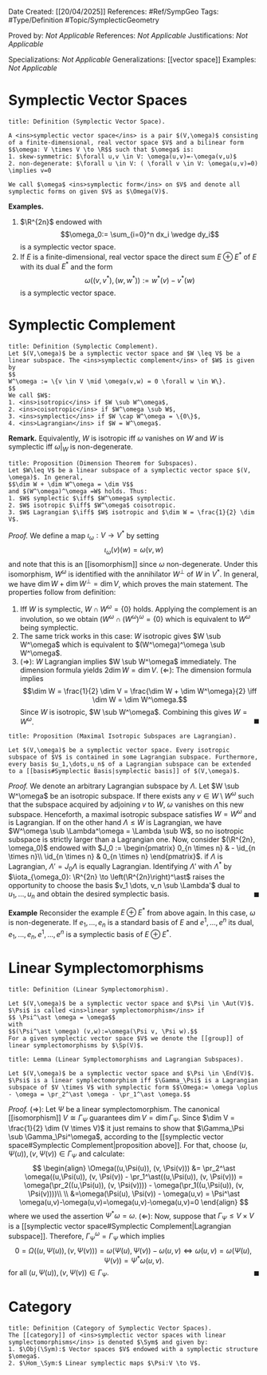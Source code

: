 <div class="topSpace"></div>

Date Created: [[20/04/2025]]
References: #Ref/SympGeo
Tags: #Type/Definition #Topic/SymplecticGeometry

Proved by: <i>Not Applicable</i>
References: <i>Not Applicable</i>
Justifications: <i>Not Applicable</i>

Specializations: <i>Not Applicable</i>
Generalizations: [[vector space]]
Examples: <i>Not Applicable</i>

# Symplectic Vector Spaces

``` ad-Definition
title: Definition (Symplectic Vector Space).

A <ins>symplectic vector space</ins> is a pair $(V,\omega)$ consisting of a finite-dimensional, real vector space $V$ and a bilinear form $$\omega: V \times V \to \R$$ such that $\omega$ is:
1. skew-symmetric: $\forall u,v \in V: \omega(u,v)=-\omega(v,u)$
2. non-degenerate: $\forall u \in V: ( \forall v \in V: \omega(u,v)=0) \implies v=0

We call $\omega$ <ins>symplectic form</ins> on $V$ and denote all symplectic forms on given $V$ as $\Omega(V)$.

```

**Examples.**
1. $\R^{2n}$ endowed with $$\omega_0:= \sum_{i=0}^n dx_i \wedge dy_i$$ is a symplectic vector space.
2. If $E$ is a finite-dimensional, real vector space the direct sum $E \oplus E^\ast$ of $E$ with its dual $E^\ast$ and the form $$\omega((v,v^\ast),(w,w^\ast)):=w^\ast(v)-v^\ast(w)$$ is a symplectic vector space.

# Symplectic Complement

``` ad-Definition
title: Definition (Symplectic Complement).
Let $(V,\omega)$ be a symplectic vector space and $W \leq V$ be a linear subspace. The <ins>symplectic complement</ins> of $W$ is given by
$$
W^\omega := \{v \in V \mid \omega(v,w) = 0 \forall w \in W\}.
$$
We call $W$:
1. <ins>isotropic</ins> if $W \sub W^\omega$,
2. <ins>coisotropic</ins> if $W^\omega \sub W$,
3. <ins>symplectic</ins> if $W \cap W^\omega = \{0\}$,
4. <ins>Lagrangian</ins> if $W = W^\omega$.

```
**Remark.**
Equivalently, $W$ is isotropic iff $\omega$ vanishes on $W$ and $W$ is symplectic iff $\omega|_W$ is non-degenerate.

``` ad-Proposition
title: Proposition (Dimension Theorem for Subspaces).
Let $W\leq V$ be a linear subspace of a symplectic vector space $(V, \omega)$. In general,
$$\dim W + \dim W^\omega = \dim V$$
and $(W^\omega)^\omega =W$ holds. Thus:
1. $W$ symplectic $\iff$ $W^\omega$ symplectic.
2. $W$ isotropic $\iff$ $W^\omega$ coisotropic.
3. $W$ Lagrangian $\iff$ $W$ isotropic and $\dim W = \frac{1}{2} \dim V$.

```
*Proof.*
We define a map $\iota_\omega: V \to V^\ast$ by setting $$\iota_\omega(v)(w)=\omega(v,w)$$ and note that this is an [[isomorphism]] since $\omega$ non-degenerate. Under this isomorphism, $W^\omega$ is identified with the annihilator $W^\perp$ of $W$ in $V^\ast$. In general, we have $\dim W + \dim W^\perp = \dim V$, which proves the main statement. The properties follow from definition:
1. Iff $W$ is symplectic, $W \cap W^\omega = \{0\}$ holds. Applying the complement is an involution, so we obtain $(W^\omega \cap (W^\omega)^\omega = \{0\}$ which is equivalent to $W^\omega$ being symplectic.
2. The same trick works in this case: $W$ isotropic gives $W \sub W^\omega$ which is equivalent to $(W^\omega)^\omega \sub W^\omega$.
3. $(\Rightarrow):$ $W$ Lagrangian implies $W \sub W^\omega$ immediately. The dimension formula yields $2 \dim W = \dim V$.
	$(\Leftarrow):$ The dimension formula implies $$\dim W = \frac{1}{2} \dim V = \frac{\dim W + \dim W^\omega}{2} \iff \dim W = \dim W^\omega.$$ Since $W$ is isotropic, $W \sub W^\omega$. Combining this gives $W=W^\omega$.
<span style="float:right;">$\blacksquare$</span>

``` ad-Proposition
title: Proposition (Maximal Isotropic Subspaces are Lagrangian).

Let $(V,\omega)$ be a symplectic vector space. Every isotropic subspace of $V$ is contained in some Lagrangian subspace. Furthermore, every basis $u_1,\dots,u_n$ of a Lagrangian subspace can be extended to a [[basis#Symplectic Basis|symplectic basis]] of $(V,\omega)$.

```
*Proof.*
We denote an arbitrary Lagrangian subspace by $\Lambda$. Let $W \sub W^\omega$ be an isotropic subspace. If there exists any $v \in W \setminus W^\omega$ such that the subspace acquired by adjoining $v$ to $W$, $\omega$ vanishes on this new subspace. Henceforth, a maximal isotropic subspace satisfies $W=W^\omega$ and is Lagrangian. If on the other hand $\Lambda \leq W$ is Lagrangian, we have $W^\omega \sub \Lambda^\omega = \Lambda \sub W$, so no isotropic subspace is strictly larger than a Lagrangian one.
Now, consider $(\R^{2n}, \omega_0)$ endowed with $J_0 := \begin{pmatrix} 0_{n \times n} & - \id_{n \times n}\\ \id_{n \times n} & 0_{n \times n} \end{pmatrix}$. if $\Lambda$ is Lagrangian, $\Lambda' = J_0 \Lambda$ is equally Lagrangian. Identifying $\Lambda'$ with $\Lambda^\ast$ by $\iota_{\omega_0}: \R^{2n} \to \left(\R^{2n}\right)^\ast$ raises the opportunity to choose the basis $v_1 \dots, v_n \sub \Lambda'$ dual to $u_1, \dots, u_n$ and obtain the desired symplectic basis.
<span style="float:right;">$\blacksquare$</span>

**Example**
Reconsider the example $E \oplus E^\ast$ from above again. In this case, $\omega$ is non-degenerate. If $e_1, \dots, e_n$ is a standard basis of $E$ and $e^1, \dots, e^n$ its dual, $e_1, \dots, e_n, e^1, \dots, e^n$ is a symplectic basis of $E \oplus E^\ast$.

# Linear Symplectomorphisms

``` ad-Definition
title: Definition (Linear Symplectomorphism).

Let $(V,\omega)$ be a symplectic vector space and $\Psi \in \Aut(V)$. $\Psi$ is called <ins>linear symplectomorphism</ins> if
$$ \Psi^\ast \omega = \omega$$
with
$$(\Psi^\ast \omega) (v,w):=\omega(\Psi v, \Psi w).$$
For a given symplectic vector space $V$ we denote the [[group]] of linear symplectomorphisms by $\Sp(V)$.
```

``` ad-Proposition
title: Lemma (Linear Symplectomorphisms and Lagrangian Subspaces).

Let $(V,\omega)$ be a symplectic vector space and $\Psi \in \End(V)$. $\Psi$ is a linear symplectomorphism iff $\Gamma_\Psi$ is a Lagrangian subspace of $V \times V$ with symplectic form $$\Omega:= \omega \oplus - \omega = \pr_2^\ast \omega - \pr_1^\ast \omega.$$

```
*Proof.*
$(\Rightarrow):$ Let $\Psi$ be a linear symplectomorphism. The canonical [[isomorphism]] $V \cong \Gamma_\Psi$ guarantees $\dim V = \dim \Gamma_\Psi$. Since $\dim V = \frac{1}{2} \dim (V \times V)$ it just remains to show that $\Gamma_\Psi \sub \Gamma_\Psi^\omega$, according to the [[symplectic vector space#Symplectic Complement|proposition above]]. For that, choose $(u, \Psi(u)), (v, \Psi(v)) \in \Gamma_\Psi$ and calculate:
$$
\begin{align}
\Omega((u,\Psi(u)), (v, \Psi(v))) &= \pr_2^\ast \omega((u,\Psi(u)), (v, \Psi(v)) - \pr_1^\ast((u,\Psi(u)), (v, \Psi(v))) = \omega(\pr_2((u,\Psi(u)), (v, \Psi(v)))) - \omega(\pr_1((u,\Psi(u)), (v, \Psi(v))))\\ \\
&=\omega(\Psi(u), \Psi(v)) - \omega(u,v) = \Psi^\ast \omega(u,v)-\omega(u,v)=\omega(u,v)-\omega(u,v)=0
\end{align}
$$
where we used the assertion $\Psi^\ast \omega = \omega$.
$(\Leftarrow):$ Now, suppose that $\Gamma_\Psi \leq V \times V$ is a [[symplectic vector space#Symplectic Complement|Lagrangian subspace]]. Therefore, $\Gamma_\Psi^\omega=\Gamma_\Psi$ which implies 
$$0=\Omega( (u,\Psi(u)), (v,\Psi(v)) ) = \omega(\Psi(u),\Psi(v)) - \omega(u,v) \iff \omega(u,v)=\omega(\Psi(u),\Psi(v))  =\Psi^\ast\omega(u,v).$$
for all $(u,\Psi(u)),(v,\Psi(v)) \in \Gamma_\Psi$.
<span style="float:right;">$\blacksquare$</span>

# Category

``` ad-Definition
title: Definition (Category of Symplectic Vector Spaces).
The [[category]] of <ins>symplectic vector spaces with linear symplectomorphisms</ins> is denoted $\Sym$ and given by:
1. $\Obj(\Sym):$ Vector spaces $V$ endowed with a symplectic structure $\omega$.
2. $\Hom_\Sym:$ Linear symplectic maps $\Psi:V \to V$.

```
